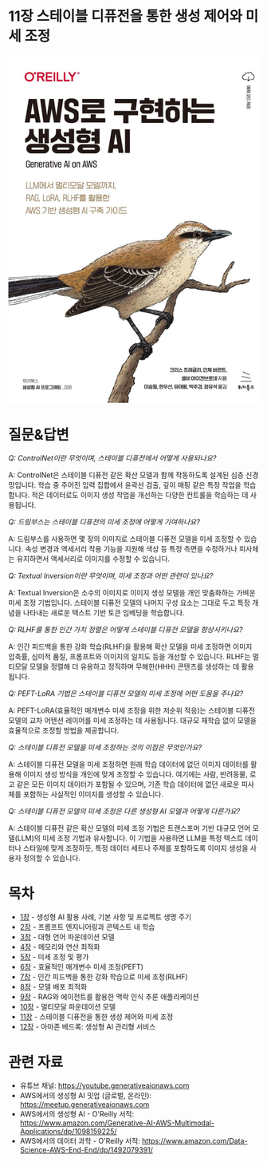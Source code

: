 # 11장 스테이블 디퓨전을 통한 생성 제어와 미세 조정
[![](../img/gaia_book_cover_sm.png)](https://www.amazon.com/Generative-AI-AWS-Multimodal-Applications/dp/1098159225/)

# 질문&답변
_Q: ControlNet이란 무엇이며, 스테이블 디퓨전에서 어떻게 사용되나요?_

A: ControlNet은 스테이블 디퓨전 같은 확산 모델과 함께 작동하도록 설계된 심층 신경망입니다. 학습 중 주어진 입력 집합에서 윤곽선 검출, 깊이 매핑 같은 특정 작업을 학습합니다. 적은 데이터로도 이미지 생성 작업을 개선하는 다양한 컨트롤을 학습하는 데 사용됩니다.

_Q: 드림부스는 스테이블 디퓨전의 미세 조정에 어떻게 기여하나요?_

A: 드림부스를 사용하면 몇 장의 이미지로 스테이블 디퓨전 모델을 미세 조정할 수 있습니다. 속성 변경과 액세서리 착용 기능을 지원해 색상 등 특정 측면을 수정하거나 피사체는 유지하면서 액세서리로 이미지를 수정할 수 있습니다.

_Q: Textual Inversion이란 무엇이며, 미세 조정과 어떤 관련이 있나요?_

A: Textual Inversion은 소수의 이미지로 이미지 생성 모델을 개인 맞춤화하는 가벼운 미세 조정 기법입니다. 스테이블 디퓨전 모델의 나머지 구성 요소는 그대로 두고 특정 개념을 나타내는 새로운 텍스트 기반 토큰 임베딩을 학습합니다.

_Q: RLHF를 통한 인간 가치 정렬은 어떻게 스테이블 디퓨전 모델을 향상시키나요?_

A: 인간 피드백을 통한 강화 학습(RLHF)을 활용해 확산 모델을 미세 조정하면 이미지 압축률, 심미적 품질, 프롬프트와 이미지의 일치도 등을 개선할 수 있습니다. RLHF는 멀티모달 모델을 정렬해 더 유용하고 정직하며 무해한(HHH) 콘텐츠를 생성하는 데 활용됩니다.

_Q: PEFT-LoRA 기법은 스테이블 디퓨전 모델의 미세 조정에 어떤 도움을 주나요?_

A: PEFT-LoRA(효율적인 매개변수 미세 조정을 위한 저순위 적응)는 스테이블 디퓨전 모델의 교차 어텐션 레이어를 미세 조정하는 데 사용됩니다. 대규모 재학습 없이 모델을 효율적으로 조정할 방법을 제공합니다.

_Q: 스테이블 디퓨전 모델을 미세 조정하는 것의 이점은 무엇인가요?_

A: 스테이블 디퓨전 모델을 미세 조정하면 원래 학습 데이터에 없던 이미지 데이터를 활용해 이미지 생성 방식을 개인에 맞게 조정할 수 있습니다. 여기에는 사람, 반려동물, 로고 같은 모든 이미지 데이터가 포함될 수 있으며, 기존 학습 데이터에 없던 새로운 피사체를 포함하는 사실적인 이미지를 생성할 수 있습니다.

_Q: 스테이블 디퓨전 모델의 미세 조정은 다른 생성형 AI 모델과 어떻게 다른가요?_

A: 스테이블 디퓨전 같은 확산 모델의 미세 조정 기법은 트랜스포머 기반 대규모 언어 모델(LLM)의 미세 조정 기법과 유사합니다. 이 기법을 사용하면 LLM을 특정 텍스트 데이터나 스타일에 맞게 조정하듯, 특정 데이터 세트나 주제를 포함하도록 이미지 생성을 사용자 정의할 수 있습니다.

# 목차
* [1장](/01_intro) - 생성형 AI 활용 사례, 기본 사항 및 프로젝트 생명 주기
* [2장](/02_prompt) - 프롬프트 엔지니어링과 콘텍스트 내 학습
* [3장](/03_foundation) - 대형 언어 파운데이션 모델
* [4장](/04_optimize) - 메모리와 연산 최적화
* [5장](/05_finetune) - 미세 조정 및 평가
* [6장](/06_peft) - 효율적인 매개변수 미세 조정(PEFT)
* [7장](/07_rlhf) - 인간 피드백을 통한 강화 학습으로 미세 조정(RLHF)
* [8장](/08_deploy) - 모델 배포 최적화
* [9장](/09_rag) - RAG와 에이전트를 활용한 맥락 인식 추론 애플리케이션
* [10장](/10_multimodal) - 멀티모달 파운데이션 모델
* [11장](/11_diffusers) - 스테이블 디퓨전을 통한 생성 제어와 미세 조정
* [12장](/12_bedrock) - 아마존 베드록: 생성형 AI 관리형 서비스

# 관련 자료
* 유튜브 채널: https://youtube.generativeaionaws.com
* AWS에서의 생성형 AI 밋업 (글로벌, 온라인): https://meetup.generativeaionaws.com
* AWS에서의 생성형 AI - O'Reilly 서적: https://www.amazon.com/Generative-AI-AWS-Multimodal-Applications/dp/1098159225/
* AWS에서의 데이터 과학 - O'Reilly 서적: https://www.amazon.com/Data-Science-AWS-End-End/dp/1492079391/
